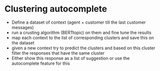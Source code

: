 # Clustering autocomplete
- Define a dataset of context (agent + customer till the last customer messages)
- run a crusting algorithm (BERTtopic) on them and fine tune the results
- map each context to the list of corresponding clusters and save this on the dataset
- given a new context try to predict the clusters and based on this cluster filter the responses that have the same cluster 
- Either show this response as a list of suggestion or use the autocomplete feature for this 